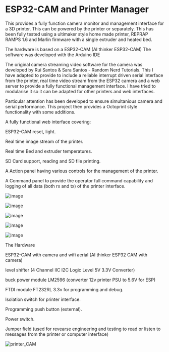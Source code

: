 # ESP32-CAM and Printer Manager
This provides a fully function camera monitor and management interface for a 3D printer. This can be powered by the printer or separately. 
This has been fully tested using a ultimaker style home made printer, REPRAP RAMPS 1.6 and Marlin firmware with a single extruder and heated bed.

The hardware is based on a ESP32-CAM (AI thinker ESP32-CAM)
The software was developed with the Arduino IDE

The original camera streaming video software for the camera was developed by Rui Santos & Sara Santos - Random Nerd Tutorials.
This I have adapted to provide to include a reliable interrupt driven serial interface from the printer, real time video stream from the ESP32 camera and a web server to provide a fully functional management interface. I have tried to modularise it so it can be adapted for other printers and web interfaces.

Particular attention has been developed to ensure simultanious camera and serial performance. This project then provides a Octoprint style functionality with some additions.

A fully functional web interface covering:

ESP32-CAM reset, light.

Real time image stream of the printer.

Real time Bed and extruder temperatures.

SD Card support, reading and SD file printing.

A Action panel having various controls for the management of the printer.

A Command panel to provide the operator full command capability and logging of all data (both rx and tx) of the printer interface.


![image](https://github.com/user-attachments/assets/0709e7e8-839d-4ccd-827f-a204b7d65628)

![image](https://github.com/user-attachments/assets/94c114ee-b2b1-4910-8ae4-ca88eb97109d)

![image](https://github.com/user-attachments/assets/ee14f15f-ecab-41ac-8998-bc380a092746)

![image](https://github.com/user-attachments/assets/6e8e5a1c-002c-4417-a191-8a3f0504961b)

![image](https://github.com/user-attachments/assets/f73917e0-b846-48fd-b1d5-55e15f40fcf3)


The Hardware

ESP32-CAM with camera and wifi aerial (AI thinker ESP32 CAM with camera)

level shifter (4 Channel IIC I2C Logic Level 5V 3.3V Converter)

buck power module LM2596 (converter 12v printer PSU to 5.6V for ESP)

FTDI module FT232RL 3.3v for programming and debug.

Isolation switch for printer interface.

Programming push button (external).

Power switch.

Jumper field (used for revearse engineering and testing to read or listen to messages from the printer or computer interface)

![printer_CAM](https://github.com/user-attachments/assets/e16bda3a-7c67-4443-9448-4db5d37c62a1)

